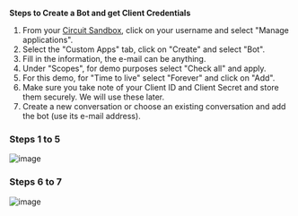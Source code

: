 **Steps to Create a Bot and get Client Credentials**

1. From your [Circuit Sandbox](https://circuitsandbox.net/), click on your username and select "Manage applications".
2. Select the "Custom Apps" tab, click on "Create" and select "Bot".
3. Fill in the information, the e-mail can be anything.
4. Under "Scopes", for demo purposes select "Check all" and apply.
5. For this demo, for "Time to live" select "Forever" and click on "Add".
6. Make sure you take note of your Client ID and Client Secret and store them securely. We will use these later.
7. Create a new conversation or choose an existing conversation and add the bot (use its e-mail address).

### Steps 1 to 5

![image](uploads/5ac8a4bef69b808e7e20f9b33fc9fccb/image.png)

### Steps 6 to 7

![image](uploads/8a978f0321a452f593633528b2678fc4/image.png)
